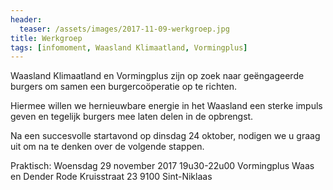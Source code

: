 ```yaml
---
header:
  teaser: /assets/images/2017-11-09-werkgroep.jpg
title: Werkgroep
tags: [infomoment, Waasland Klimaatland, Vormingplus]
---
```


Waasland Klimaatland en Vormingplus zijn op zoek naar geëngageerde burgers om
samen een burgercoöperatie op te richten.

Hiermee willen we hernieuwbare energie in het Waasland een sterke impuls geven
en tegelijk burgers mee laten delen in de opbrengst.

Na een succesvolle startavond op dinsdag 24 oktober, nodigen we u graag uit om
na te denken over de volgende stappen.

Praktisch:
Woensdag 29 november 2017
19u30-22u00
Vormingplus Waas en Dender
Rode Kruisstraat 23
9100 Sint-Niklaas
